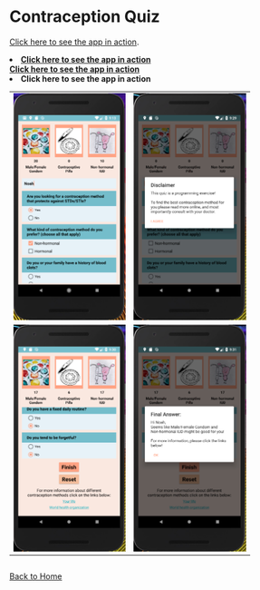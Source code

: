 Contraception Quiz
==================

[Click here to see the app in action](https://www.youtube.com/watch?v=jd2Ea7CrxDU).

<li><a href="https://www.youtube.com/watch?v=jd2Ea7CrxDU" target="_blank"><strong>Click here to see the app in action</strong></a></li>
<a href="https://www.youtube.com/watch?v=jd2Ea7CrxDU" target="_blank"><strong>Click here to see the app in action</strong></a>
<li><href="https://www.youtube.com/watch?v=jd2Ea7CrxDU" target="_blank"><strong>Click here to see the app in action</strong></li>


<div style="overflow-x:auto;">
	<table align="center" cellspacing="0" cellpadding="0" style="border: none; border-collapse:collapse">
		<tr>
			<td align="center"><a href="images/BCquiz1.PNG"><img src="images/BCquiz1.PNG" style="max-height: 400px" /></a></td>
			<td align="center"><a href="images/BCquiz2.PNG"><img src="images/BCquiz2.PNG" style="max-height: 400px" /></a></td>
		</tr>
		<tr>
			<td align="center"><a href="images/BCquiz3.PNG"><img src="images/BCquiz3.PNG" style="max-height: 400px" /></a></td>
			<td align="center"><a href="images/BCquiz4.PNG"><img src="images/BCquiz4.PNG" style="max-height: 400px" /></a></td>
		</tr>
	</table>
</div>

[Back to Home](index)
